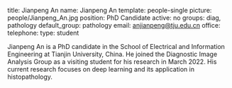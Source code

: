 title: Jianpeng An
name: Jianpeng An
template: people-single
picture: people/Jianpeng_An.jpg
position: PhD Candidate
active: no
groups: diag, pathology
default_group: pathology
email: anjianpeng@tju.edu.cn
office: 
telephone: 
type: student

Jianpeng An is a PhD candidate in the School of Electrical and Information Engineering at Tianjin University, China. He joined the Diagnostic Image Analysis Group as a visiting student for his research in March 2022. His current research focuses on deep learning and its application in histopathology.
